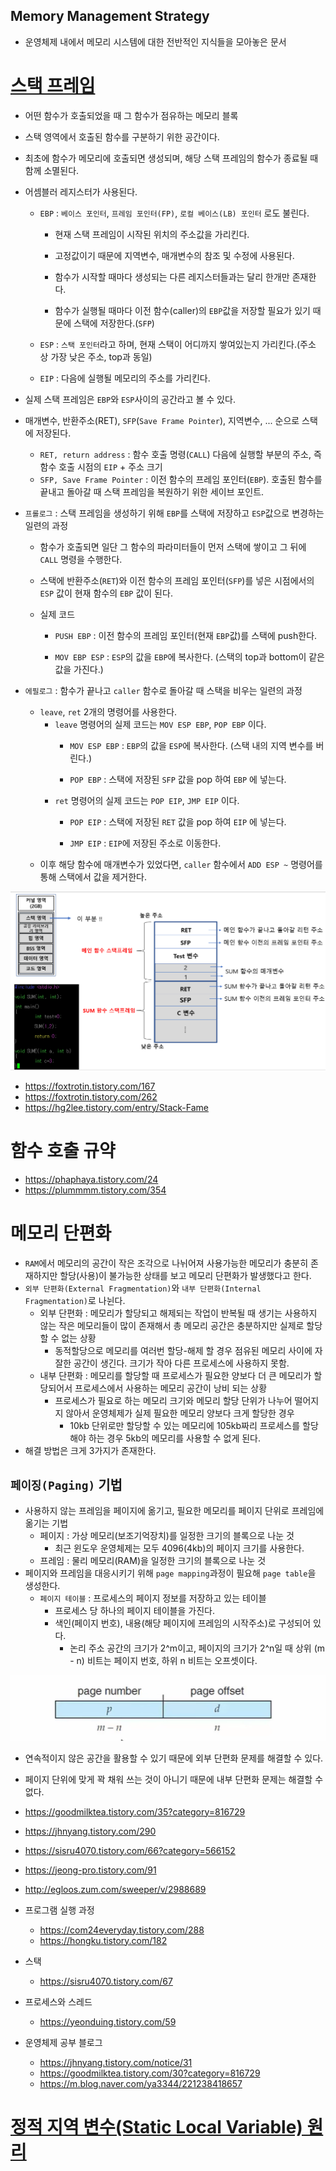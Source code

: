 ## Memory Management Strategy

* 운영체제 내에서 메모리 시스템에 대한 전반적인 지식들을 모아놓은 문서

  
# [스택 프레임](https://eliez3r.github.io/post/2019/10/16/study-system.Stack-Frame.html)

* 어떤 함수가 호출되었을 때 그 함수가 점유하는 메모리 블록
  
* 스택 영역에서 호출된 함수를 구분하기 위한 공간이다.
* 최초에 함수가 메모리에 호출되면 생성되며, 해당 스택 프레임의 함수가 종료될 때 함께 소멸된다.
* 어셈블러 레지스터가 사용된다.
  - `EBP` : `베이스 포인터`, `프레임 포인터(FP)`, `로컬 베이스(LB) 포인터` 로도 불린다.
    + 현재 스택 프레임이 시작된 위치의 주소값을 가리킨다.
  
    + 고정값이기 때문에 지역변수, 매개변수의 참조 및 수정에 사용된다.
    + 함수가 시작할 때마다 생성되는 다른 레지스터들과는 달리 한개만 존재한다.
    + 함수가 실행될 때마다 이전 함수(caller)의 `EBP`값을 저장할 필요가 있기 때문에 스택에 저장한다.(`SFP`)
  - `ESP` : `스택 포인터`라고 하며, 현재 스택이 어디까지 쌓여있는지 가리킨다.(주소 상 가장 낮은 주소, top과 동일)

  - `EIP` : 다음에 실행될 메모리의 주소를 가리킨다.
* 실제 스택 프레임은 `EBP`와 `ESP`사이의 공간라고 볼 수 있다.
* 매개변수, 반환주소(RET), `SFP`(`Save Frame Pointer`), 지역변수, ... 순으로 스택에 저장된다.
  - `RET, return address` : 함수 호출 명령(`CALL`) 다음에 실행할 부분의 주소, 즉 함수 호출 시점의 `EIP` + 주소 크기
  - `SFP, Save Frame Pointer` : 이전 함수의 프레임 포인터(`EBP`). 호출된 함수를 끝내고 돌아갈 때 스택 프레임을 복원하기 위한 세이브 포인트.
* `프롤로그` : 스택 프레임을 생성하기 위해 `EBP`를 스택에 저장하고 `ESP`값으로 변경하는 일련의 과정
  - 함수가 호출되면 일단 그 함수의 파라미터들이 먼저 스택에 쌓이고 그 뒤에 `CALL` 명령을 수행한다.

  - 스택에 반환주소(`RET`)와 이전 함수의 프레임 포인터(`SFP`)를 넣은 시점에서의 `ESP` 값이 현재 함수의 `EBP` 값이 된다.
  - 실제 코드
    + `PUSH EBP` : 이전 함수의 프레임 포인터(현재 `EBP`값)를 스택에 push한다.

    + `MOV EBP ESP` : `ESP`의 값을 `EBP`에 복사한다. (스택의 top과 bottom이 같은 값을 가진다.)
* `에필로그` : 함수가 끝나고 `caller` 함수로 돌아갈 때 스택을 비우는 일련의 과정
  - `leave`, `ret` 2개의 명령어를 사용한다.
    + `leave` 명령어의 실제 코드는 `MOV ESP EBP`, `POP EBP` 이다.
      + `MOV ESP EBP` : `EBP`의 값을 `ESP`에 복사한다. (스택 내의 지역 변수를 버린다.)

      + `POP EBP` : 스택에 저장된 `SFP` 값을 pop 하여 `EBP` 에 넣는다.
    - `ret` 명령어의 실제 코드는 `POP EIP`, `JMP EIP` 이다.
      + `POP EIP` : 스택에 저장된 `RET` 값을 pop 하여 `EIP` 에 넣는다.

      + `JMP EIP` : `EIP`에 저장된 주소로 이동한다.
  - 이후 해당 함수에 매개변수가 있었다면, `caller` 함수에서 `ADD ESP ~` 명령어를 통해 스택에서 값을 제거한다.


![](img/stack_frame.png)

* https://foxtrotin.tistory.com/167
* https://foxtrotin.tistory.com/262
* https://hg2lee.tistory.com/entry/Stack-Fame

# 함수 호출 규약

* https://phaphaya.tistory.com/24
* https://plummmm.tistory.com/354


# 메모리 단편화

* `RAM`에서 메모리의 공간이 작은 조각으로 나뉘어져 사용가능한 메모리가 충분히 존재하지만 할당(사용)이 불가능한 상태를 보고 메모리 단편화가 발생했다고 한다.
* `외부 단편화(External Fragmentation)`와 `내부 단편화(Internal Fragmentation)`로 나뉜다.
  - 외부 단편화 : 메모리가 할당되고 해제되는 작업이 반복될 때 생기는 사용하지 않는 작은 메모리들이 많이 존재해서 총 메모리 공간은 충분하지만 실제로 할당할 수 없는 상황
    + 동적할당으로 메모리를 여러번 할당-해제 할 경우 점유된 메모리 사이에 자잘한 공간이 생긴다. 크기가 작아 다른 프로세스에 사용하지 못함.
  - 내부 단편화 : 메모리를 할당할 때 프로세스가 필요한 양보다 더 큰 메모리가 할당되어서 프로세스에서 사용하는 메모리 공간이 낭비 되는 상황
    + 프로세스가 필요로 하는 메모리 크기와 메모리 할당 단위가 나누어 떨어지지 않아서 운영체제가 실제 필요한 메모리 양보다 크게 할당한 경우
      + 10kb 단위로만 할당할 수 있는 메모리에 105kb짜리 프로세스를 할당해야 하는 경우 5kb의 메모리를 사용할 수 없게 된다.
* 해결 방법은 크게 3가지가 존재한다.

## `페이징(Paging)` 기법
* 사용하지 않는 프레임을 페이지에 옮기고, 필요한 메모리를 페이지 단위로 프레임에 옮기는 기법
  - 페이지 : 가상 메모리(보조기억장치)를 일정한 크기의 블록으로 나눈 것
    + 최근 윈도우 운영체제는 모두 4096(4kb)의 페이지 크기를 사용한다.
  - 프레임 : 물리 메모리(RAM)을 일정한 크기의 블록으로 나눈 것
* 페이지와 프레임을 대응시키기 위해 `page mapping`과정이 필요해 `page table`을 생성한다.
  - `페이지 테이블` : 프로세스의 페이지 정보를 저장하고 있는 테이블
    + 프로세스 당 하나의 페이지 테이블을 가진다.
    + 색인(페이지 번호), 내용(해당 페이지에 프레임의 시작주소)로 구성되어 있다.
      + 논리 주소 공간의 크기가 2^m이고, 페이지의 크기가 2^n일 때 상위 (m - n) 비트는 페이지 번호, 하위 n 비트는 오프셋이다.

![논리 주소 구조](img/logic_address.png)

* 연속적이지 않은 공간을 활용할 수 있기 때문에 외부 단편화 문제를 해결할 수 있다.
* 페이지 단위에 맞게 꽉 채워 쓰는 것이 아니기 때문에 내부 단편화 문제는 해결할 수 없다.

* https://goodmilktea.tistory.com/35?category=816729
* https://jhnyang.tistory.com/290
* https://sisru4070.tistory.com/66?category=566152
* https://jeong-pro.tistory.com/91
* http://egloos.zum.com/sweeper/v/2988689

* 프로그램 실행 과정
  - https://com24everyday.tistory.com/288
  - https://hongku.tistory.com/182

* 스택
  - https://sisru4070.tistory.com/67

* 프로세스와 스레드
  - https://yeonduing.tistory.com/59 

* 운영체제 공부 블로그
  - https://jhnyang.tistory.com/notice/31
  - https://goodmilktea.tistory.com/30?category=816729
  - https://m.blog.naver.com/ya3344/221238418657

# [정적 지역 변수(Static Local Variable) 원리](https://dataonair.or.kr/db-tech-reference/d-lounge/technical-data/?mod=document&uid=235959)